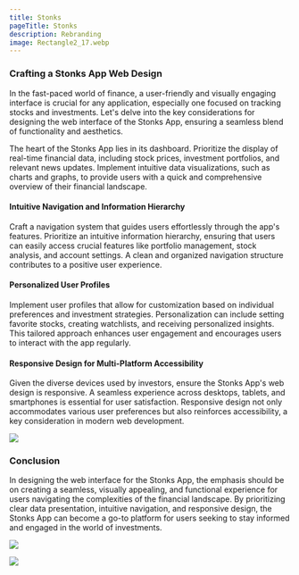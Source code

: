 ```yaml
---
title: Stonks
pageTitle: Stonks
description: Rebranding
image: Rectangle2_17.webp
---
```


### Crafting a Stonks App Web Design

In the fast-paced world of finance, a user-friendly and visually engaging interface is crucial for any application, especially one focused on tracking stocks and investments. Let's delve into the key considerations for designing the web interface of the Stonks App, ensuring a seamless blend of functionality and aesthetics.

The heart of the Stonks App lies in its dashboard. Prioritize the display of real-time financial data, including stock prices, investment portfolios, and relevant news updates. Implement intuitive data visualizations, such as charts and graphs, to provide users with a quick and comprehensive overview of their financial landscape.

#### Intuitive Navigation and Information Hierarchy

Craft a navigation system that guides users effortlessly through the app's features. Prioritize an intuitive information hierarchy, ensuring that users can easily access crucial features like portfolio management, stock analysis, and account settings. A clean and organized navigation structure contributes to a positive user experience.

#### Personalized User Profiles

Implement user profiles that allow for customization based on individual preferences and investment strategies. Personalization can include setting favorite stocks, creating watchlists, and receiving personalized insights. This tailored approach enhances user engagement and encourages users to interact with the app regularly.

#### Responsive Design for Multi-Platform Accessibility

Given the diverse devices used by investors, ensure the Stonks App's web design is responsive. A seamless experience across desktops, tablets, and smartphones is essential for user satisfaction. Responsive design not only accommodates various user preferences but also reinforces accessibility, a key consideration in modern web development.

![](/assets/images/Rectangle3_5.webp)

### Conclusion

In designing the web interface for the Stonks App, the emphasis should be on creating a seamless, visually appealing, and functional experience for users navigating the complexities of the financial landscape. By prioritizing clear data presentation, intuitive navigation, and responsive design, the Stonks App can become a go-to platform for users seeking to stay informed and engaged in the world of investments.

![](/assets/images/Rectangle4_3.webp)

![](/assets/images/Rectangle5_1.webp)